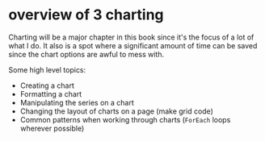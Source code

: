 # overview of 3 charting

Charting will be a major chapter in this book since it's the focus of a lot of what I do.  It also is a spot where a significant amount of time can be saved since the chart options are awful to mess with.

Some high level topics:

* Creating a chart
* Formatting a chart
* Manipulating the series on a chart
* Changing the layout of charts on a page (make grid code)
* Common patterns when working through charts (`ForEach` loops wherever possible)
